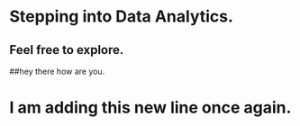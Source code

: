 # Stepping into Data Analytics.
## Feel free to explore.
##hey there how are you.
# I am adding this new line once again.
